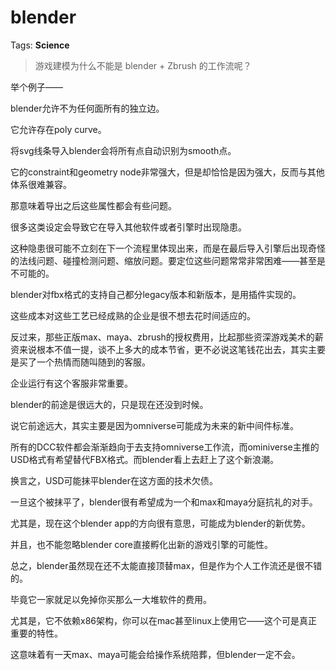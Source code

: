 # blender

Tags: **Science**

> 游戏建模为什么不能是 blender + Zbrush 的工作流呢？



举个例子——

blender允许不为任何面所有的独立边。

它允许存在poly curve。

将svg线条导入blender会将所有点自动识别为smooth点。

它的constraint和geometry node非常强大，但是却恰恰是因为强大，反而与其他体系很难兼容。

那意味着导出之后这些属性都会有些问题。

  


很多这类设定会导致它在导入其他软件或者引擎时出现隐患。

这种隐患很可能不立刻在下一个流程里体现出来，而是在最后导入引擎后出现奇怪的法线问题、碰撞检测问题、缩放问题。要定位这些问题常常非常困难——甚至是不可能的。

blender对fbx格式的支持自己都分legacy版本和新版本，是用插件实现的。

这些成本对这些工艺已经成熟的企业是很不想去花时间适应的。

反过来，那些正版max、maya、zbrush的授权费用，比起那些资深游戏美术的薪资来说根本不值一提，谈不上多大的成本节省，更不必说这笔钱花出去，其实主要是买了一个热情而随叫随到的客服。

企业运行有这个客服非常重要。

blender的前途是很远大的，只是现在还没到时候。

说它前途远大，其实主要是因为omniverse可能成为未来的新中间件标准。

所有的DCC软件都会渐渐趋向于去支持omniverse工作流，而ominiverse主推的USD格式有希望替代FBX格式。而blender看上去赶上了这个新浪潮。

换言之，USD可能抹平blender在这方面的技术欠债。

一旦这个被抹平了，blender很有希望成为一个和max和maya分庭抗礼的对手。

尤其是，现在这个blender app的方向很有意思，可能成为blender的新优势。

并且，也不能忽略blender core直接孵化出新的游戏引擎的可能性。

总之，blender虽然现在还不太能直接顶替max，但是作为个人工作流还是很不错的。

毕竟它一家就足以免掉你买那么一大堆软件的费用。

尤其是，它不依赖x86架构，你可以在mac甚至linux上使用它——这个可是真正重要的特性。

这意味着有一天max、maya可能会给操作系统陪葬，但blender一定不会。



